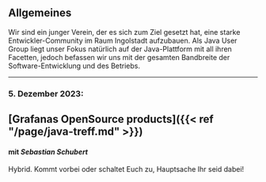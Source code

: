 ## Allgemeines

Wir sind ein junger Verein, der es sich zum Ziel gesetzt hat, eine starke Entwickler-Community im Raum Ingolstadt aufzubauen.
Als Java User Group liegt unser Fokus natürlich auf der Java-Plattform mit all ihren Facetten, jedoch befassen wir uns mit der gesamten Bandbreite der Software-Entwicklung und des Betriebs.

---

### 5. Dezember 2023:

## [Grafanas OpenSource products]({{< ref "/page/java-treff.md" >}})
#### mit _Sebastian Schubert_

Hybrid. Kommt vorbei oder schaltet Euch zu, Hauptsache Ihr seid dabei!
